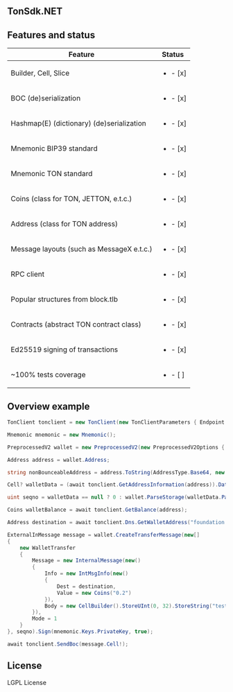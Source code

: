 ## TonSdk.NET


## Features and status

| Feature                                   | Status                   |
|-------------------------------------------|--------------------------|
| Builder, Cell, Slice                      | <ul><li>- [x] </li></ul> |
| BOC  (de)serialization                    | <ul><li>- [x] </li></ul> |
| Hashmap(E) (dictionary) (de)serialization | <ul><li>- [x] </li></ul> |
| Mnemonic BIP39 standard                   | <ul><li>- [x] </li></ul> |
| Mnemonic TON standard                     | <ul><li>- [x] </li></ul> |
| Coins (class for TON, JETTON, e.t.c.)     | <ul><li>- [x] </li></ul> |
| Address (class for TON address)           | <ul><li>- [x] </li></ul> |
| Message layouts (such as MessageX e.t.c.) | <ul><li>- [x] </li></ul> |
| RPC client                                | <ul><li>- [x] </li></ul> |
| Popular structures from block.tlb         | <ul><li>- [x] </li></ul> |
| Contracts (abstract TON contract class)   | <ul><li>- [x] </li></ul> |
| Ed25519 signing of transactions           | <ul><li>- [x] </li></ul> |
| ~100% tests coverage                      | <ul><li>- [ ] </li></ul> |


## Overview example

```csharp
TonClient tonclient = new TonClient(new TonClientParameters { Endpoint = "https://toncenter.com/api/v2/jsonRPC", ApiKey = "xxx" });

Mnemonic mnemonic = new Mnemonic();

PreprocessedV2 wallet = new PreprocessedV2(new PreprocessedV2Options { PublicKey = mnemonic.Keys.PublicKey! });

Address address = wallet.Address;

string nonBounceableAddress = address.ToString(AddressType.Base64, new AddressStringifyOptions(false, false, true));

Cell? walletData = (await tonclient.GetAddressInformation(address)).Data;

uint seqno = walletData == null ? 0 : wallet.ParseStorage(walletData.Parse()).Seqno;

Coins walletBalance = await tonclient.GetBalance(address);

Address destination = await tonclient.Dns.GetWalletAddress("foundation.ton");

ExternalInMessage message = wallet.CreateTransferMessage(new[]
{
    new WalletTransfer
    {
        Message = new InternalMessage(new()
        {
            Info = new IntMsgInfo(new()
            {
                Dest = destination,
                Value = new Coins("0.2")
            }),
            Body = new CellBuilder().StoreUInt(0, 32).StoreString("test").Build()
        }),
        Mode = 1
    }
}, seqno).Sign(mnemonic.Keys.PrivateKey, true);

await tonclient.SendBoc(message.Cell!);
```

## License

LGPL License
